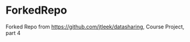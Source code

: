 ForkedRepo
==========

Forked Repo from https://github.com/jtleek/datasharing, Course Project, part 4

